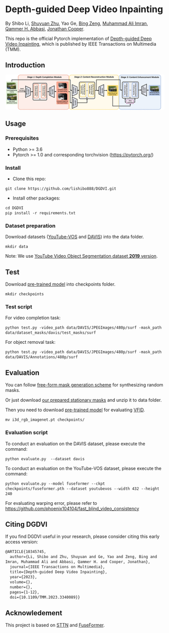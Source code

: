 # Depth-guided Deep Video Inpainting

By Shibo Li, [Shuyuan Zhu](https://ieeexplore-dev.ieee.org/author/37407520000), Yao Ge, [Bing Zeng](https://ieeexplore.ieee.org/author/37270871000), [Muhammad Ali Imran](https://www.gla.ac.uk/schools/engineering/staff/muhammadimran/), [Qammer H. Abbasi](https://www.gla.ac.uk/schools/engineering/staff/qammerabbasi/), [Jonathan Cooper](https://www.gla.ac.uk/schools/engineering/staff/jonathancooper/#biography).

This repo is the official Pytorch implementation of [Depth-guided Deep Video Inpainting](https://ieeexplore.ieee.org/document/10345745), which is published by IEEE Transactions on Multimedia (TMM).

## Introduction
<img src='figs/overview.jpg' width="900px">

## Usage

### Prerequisites
- Python >= 3.6
- Pytorch >= 1.0 and corresponding torchvision (https://pytorch.org/)

### Install
- Clone this repo:
```
git clone https://github.com/lishibo888/DGDVI.git
```
- Install other packages:
```
cd DGDVI
pip install -r requirements.txt
```

### Dataset preparation
Download datasets ([YouTube-VOS](https://competitions.codalab.org/competitions/20127) and [DAVIS](https://davischallenge.org/davis2017/code.html)) into the data folder.

```
mkdir data
```
Note: We use [YouTube Video Object Segmentation dataset **2019** version](https://youtube-vos.org/dataset/).

## Test
Download [pre-trained model](https://drive.google.com/drive/folders/13SBQeUJfsm4haF8JMKapLrriH0bKT1lQ?usp=share_link) into checkpoints folder.
```
mkdir checkpoints
```

### Test script
For video completion task:
```
python test.py -video_path data/DAVIS/JPEGImages/480p/surf -mask_path data/dataset_masks/davis/test_masks/surf
```

For object removal task:
```
python test.py -video_path data/DAVIS/JPEGImages/480p/surf -mask_path data/DAVIS/Annotations/480p/surf
```

## Evaluation
You can follow [free-form mask generation scheme](https://github.com/JiahuiYu/generative_inpainting) for synthesizing random masks.

Or just download [our prepared stationary masks](https://drive.google.com/file/d/1dFTneS_zaJAHjglxU10gYzr1-xALgHa4/view) and unzip it to data folder. 

Then you need to download [pre-trained model](https://drive.google.com/file/d/1A-ilDsXZCVhWh2_erApyL7C0jXhaeTjR/view?usp=sharing) for evaluating [VFID](https://github.com/deepmind/kinetics-i3d). 
```
mv i3d_rgb_imagenet.pt checkpoints/
```

### Evaluation script
To conduct an evaluation on the DAVIS dataset, please execute the command:
```
python evaluate.py  --dataset davis
```

To conduct an evaluation on the YouTube-VOS dataset, please execute the command:
```
python evaluate.py --model fuseformer --ckpt checkpoints/fuseformer.pth --dataset youtubevos --width 432 --height 240
```

For evaluating warping error, please refer to https://github.com/phoenix104104/fast_blind_video_consistency

## Citing DGDVI
If you find DGDVI useful in your research, please consider citing this early access version:
```
@ARTICLE{10345745,
  author={Li, Shibo and Zhu, Shuyuan and Ge, Yao and Zeng, Bing and Imran, Muhammad Ali and Abbasi, Qammer H. and Cooper, Jonathan},
  journal={IEEE Transactions on Multimedia}, 
  title={Depth-guided Deep Video Inpainting}, 
  year={2023},
  volume={},
  number={},
  pages={1-12},
  doi={10.1109/TMM.2023.3340089}}
```

## Acknowledement
This project is based on [STTN](https://github.com/researchmm/STTN) and [FuseFormer](https://github.com/ruiliu-ai/FuseFormer). 



